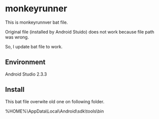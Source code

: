 # monkeyrunner

This is monkeyrunnver bat file.

Original file (installed by Android Stuido) does not work because file path was wrong.

So, I update bat file to work.

## Environment
Android Studio 2.3.3

## Install
This bat file overwite old one on following folder.

%HOME%\AppData\Local\Android\sdk\tools\bin
